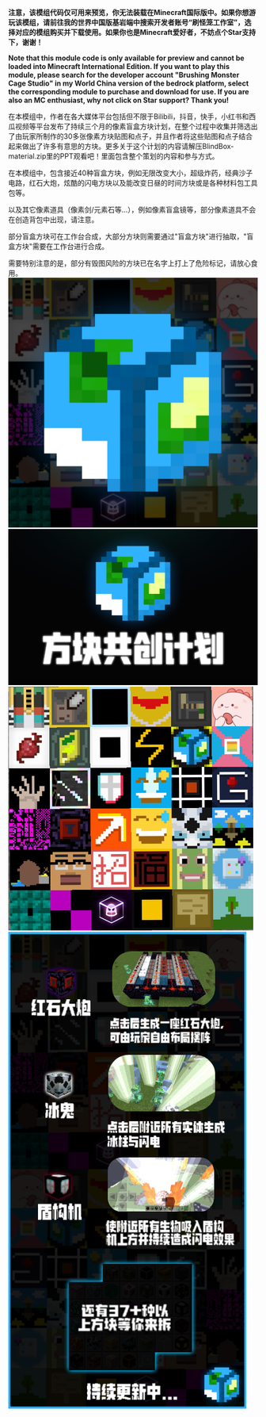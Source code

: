  **注意，该模组代码仅可用来预览，你无法装载在Minecraft国际版中。如果你想游玩该模组，请前往我的世界中国版基岩端中搜索开发者账号“刷怪笼工作室”，选择对应的模组购买并下载使用。如果你也是Minecraft爱好者，不妨点个Star支持下，谢谢！** 

**Note that this module code is only available for preview and cannot be loaded into Minecraft International Edition. If you want to play this module, please search for the developer account "Brushing Monster Cage Studio" in my World China version of the bedrock platform, select the corresponding module to purchase and download for use. If you are also an MC enthusiast, why not click on Star support? Thank you!**


在本模组中，作者在各大媒体平台包括但不限于Bilibili，抖音，快手，小红书和西瓜视频等平台发布了持续三个月的像素盲盒方块计划，在整个过程中收集并筛选出了由玩家所制作的30多张像素方块贴图和点子，并且作者将这些贴图和点子结合起来做出了许多有意思的方块。更多关于这个计划的内容请解压BlindBox-material.zip里的PPT观看吧！里面包含整个策划的内容和参与方式。

在本模组中，包含接近40种盲盒方块，例如无限改变大小，超级炸药，经典沙子电路，红石大炮，炫酷的闪电方块以及能改变日昼的时间方块或是各种材料包工具包等。

以及其它像素道具（像素剑/元素石等...），例如像素盲盒镜等，部分像素道具不会在创造背包中出现，请注意。

部分盲盒方块可在工作台合成，大部分方块则需要通过"盲盒方块"进行抽取，"盲盒方块"需要在工作台进行合成。

需要特别注意的是，部分有毁图风险的方块已在名字上打上了危险标记，请放心食用。
![输入图片说明](iamge3.png)
![输入图片说明](image4.png)
![输入图片说明](image2.png)
![输入图片说明](iamge1.png)